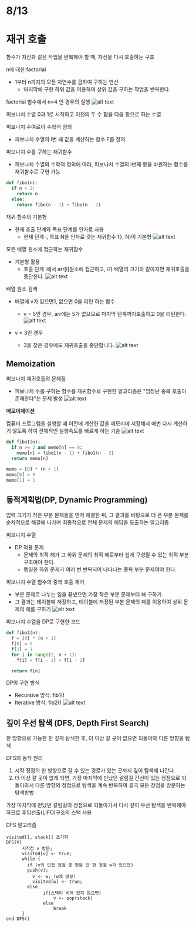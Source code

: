 # 8/13

# 재귀 호출
함수가 자신과 같은 작업을 반복해야 할 때, 자신을 다시 호출하는 구조

n에 대한 factorial
- 1부터 n까지의 모든 자연수를 곱하여 구하는 연산
  - 마지막에 구한 하위 값을 이용하여 상위 값을 구하는 작업을 반복한다.

factorial 함수에서 n=4 인 경우의 실행
![alt text](<images/08_13/2025-08-13 092028.png>)

피보나치 수열
0과 1로 시작하고 이전의 두 수 합을 다음 항으로 하는 수열

피보나치 수여르이 수학적 정의
- 피보나치 수열의 i번 째 값을 계산하는 함수 F를 정의

피보나치 수를 구하는 재귀함수
- 피보나치 수열의 수학적 정의에 따라, 피보나치 수열의 i번째 항을 바환하는 함수를 재귀함수로 구현 가능
```python
def fibo(n):
  if n < 2:
    return n
  else:
    return fibo(n - 1) + fibo(n - 2)
```

재귀 함수의 기본형
- 현재 호출 단계와 목표 단계를 인자로 사용
  - 현재 단계 i, 목표 N을 인자로 갖는 재귀함수 f(i, N)이 기본형
![alt text](<images/08_13/2025-08-13 093821.png>)

모든 배열 원소에 접근하는 재귀함수
- 기본형 활용
  - 호출 단계 i에서 arr[i]원소에 접근하고, i가 배열의 크기와 같아지면 재귀호출을 중단한다.
![alt text](<images/08_13/2025-08-13 094311.png>)

배열 원소 검색
- 배열에 v가 있으면1, 없으면 0을 리턴 하는 함수
  - v = 5인 경우, arr에는 5가 없으므로 마지막 단계까지호출하고 0을 리턴한다.
![alt text](<images/08_13/스크린샷 2025-08-13 100230.png>)

- v = 3인 경우
  - 3을 찾은 경우에도 재귀호출을 중단합니다.
![alt text](<images/08_13/스크린샷 2025-08-13 100245.png>)

## Memoization

피보나치 재귀호출의 문제점
- 피보나치 수를 구하는 함수를 재귀함수로 구현한 알고리즘은 "엄청난 중복 호출이 존재한다"는 문제 발생
![alt text](<images/08_13/스크린샷 2025-08-13 100745.png>)

**메모이제이션**

컴퓨터 프로그램을 실행할 때 이전에 계산한 값을 메모리에 저장해서 매번 다시 계산하기 않도록 하여 전체적인 실행속도를 빠르게 하는 기술
![alt text](<images/08_13/스크린샷 2025-08-13 102805.png>)

```python
def fibo1(n):
  if n >= 2 and memo[n] == 0:
    memo[n] = fibo1(n - 1) + fibo1(n - 2)
  return memo[n]

memo = [0] * (n + 1)
memo[0] = 0
memo[1] = 1
```

## 동적계획법(DP, Dynamic Programming)
입력 크기가 작은 부분 문제들을 먼저 해결한 뒤, 그 결과를 바탕으로 더 큰 부분 문제를 순차적으로 해결해 나가며 최종적으로 전체 문제의 해답을 도출하는 알고리즘

피보나치 수열
- DP 적용 문제
  - 문제의 최적 해가 그 하위 문제의 최적 해로부터 쉽게 구성될 수 있는 최적 부분구조여야 한다.
  - 동일한 하위 문제가 여러 번 반복되어 나타나는 중복 부분 문제여야 한다.

피보나치 수열 함수의 중복 호출 제거
- 부분 문제로 나누는 일을 끝냈으면 가장 작은 부분 문제부터 해 구하기
- 그 결과는 테이블에 저장하고, 테이블에 저장된 부분 문제의 해를 이용하여 상위 문제의 해를 구하기
![alt text](<images/08_13/스크린샷 2025-08-13 103242.png>)

피보나치 수열을 DP로 구현한 코드
```python
def fibo2(n):
  f = [0] * (n + 1)
  f[0] = 0
  f[1] = 1
  for i in range(2, n + 1):
    f[i] = f[i - 1] + f[i - 2]

  return f[n]
```

DP의 구현 방식
- Recursive 방식: fib1()
- Iterative 방식: fib2()
![alt text](<images/08_13/스크린샷 2025-08-13 103700.png>)

## 깊이 우선 탐색 (DFS, Depth First Search)
한 방향으로 가능한 한 깊게 탐색한 후, 더 이상 갈 곳이 없으면 되돌아와 다른 방향을 탐색

DFS의 동작 원리
1. 시작 정점의 한 방향으로 갈 수 있는 경로가 있는 곳까지 깊이 탐색해 나간다.
2. 더 이상 갈 곳이 없게 되면, 가장 마지막에 만났던 갈림길 간선이 있는 정점으로 되돌아와서 다른 방향의 정점으로 탐색을 계속 반복하여 결국 모든 장점을 방문하는 탐색방법

가장 마지막에 만났던 갈림길의 정점으로 되돌아가서 다시 깊이 우선 탐색을 반복해야 하므로 후입선출(LIFO)구조의 스택 사용

DFS 알고리즘
```
visited[], stack[] 초기화
DFS(V)
      시작점 v 방문;
      visited[v] <- true;
      while {
        if (v의 인접 정점 중 방문 안 한 정점 w가 있으면)
        push(v);
          v <- w; (w에 방문)
          visited[w] <- true;
        else
              if(스택이 비어 있지 않으면)
                  v <- pop(stack)
              else
                  break
      }
end DFS()
```